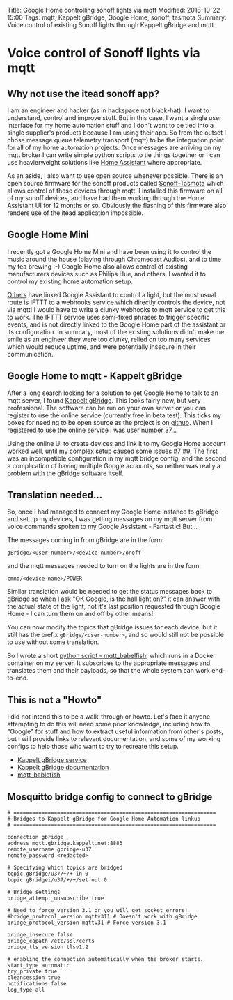 Title: Google Home controlling sonoff lights via mqtt
Modified: 2018-10-22 15:00
Tags: mqtt, Kappelt gBridge, Google Home, sonoff, tasmota
Summary: Voice control of existing Sonoff lights through Kappelt gBridge and mqtt

# Voice control of Sonoff lights via mqtt

## Why not use the itead sonoff app?

I am an engineer and hacker (as in hackspace not black-hat).  I want to understand, control and improve stuff.  But in this case, I want a single user interface for my home automation stuff and I don't want to be tied into a single supplier's products because I am using their app.  So from the outset I chose message queue telemetry transport (mqtt) to be the integration point for all of my home automation projects.  Once messages are arriving on my mqtt broker I can write simple python scripts to tie things together or I can use heavierweight solutions like [Home Assistant](https://www.home-assistant.io/) where appropriate.

As an aside, I also want to use open source whenever possible.  There is an open source firmware for the sonoff products called [Sonoff-Tasmota](https://github.com/arendst/Sonoff-Tasmota) which allows control of these devices through mqtt.  I installed this firmware on all of my sonoff devices, and have had them working through the Home Assistant UI for 12 months or so.  Obviously the flashing of this firmware also renders use of the itead application impossible.

## Google Home Mini

I recently got a Google Home Mini and have been using it to control the music around the house (playing through Chromecast Audios), and to time my tea brewing :-)  Google Home also allows control of existing manufacturers devices such as Philips Hue, and others.  I wanted it to control my existing home automation setup.  

[Others](http://tinkerman.cat/using-google-assistant-control-your-esp8266-devices/) have linked Google Assistant to control a light, but the most usual route is IFTTT to a webhooks service which directly controls the device, not via mqtt!  I would have to write a clunky webhooks to mqtt service to get this to work.  The IFTTT service uses semi-fixed phrases to trigger specific events, and is not directly linked to the Google Home part of the assistant or its configuration.  In summary, most of the existing solutions didn't make me smile as an engineer they were too clunky, relied on too many services which would reduce uptime, and were potentially insecure in their communication.  

## Google Home to mqtt - Kappelt gBridge

After a long search looking for a solution to get Google Home to talk to an mqtt server, I found [Kappelt gBridge](https://gbridge.kappelt.net).  This looks fairly new, but very professional.  The software can be run on your own server or you can register to use the online service (currently free in beta test).  This ticks my boxes for needing to be open source as the project is on [github](https://github.com/kservices/gBridge). When I registered to use the online service I was user number 37...

Using the online UI to create devices and link it to my Google Home account worked well, until my complex setup caused some issues [#7](https://github.com/kservices/gBridge/issues/7) [#9](https://github.com/kservices/gBridge/issues/9).  The first was an incompatible configuration in my mqtt bridge config, and the second a complication of having multiple Google accounts, so neither was really a problem with the gBridge software itself.

## Translation needed...

So, once I had managed to connect my Google Home instance to gBridge and set up my devices, I was getting messages on my mqtt server from voice commands spoken to my Google Assistant - Fantastic!  But...

The messages coming in from gBridge are in the form:

~~~
gBridge/<user-number>/<device-number>/onoff
~~~

and the mqtt messages needed to turn on the lights are in the form:

~~~
cmnd/<device-name>/POWER
~~~

Similar translation would be needed to get the status messages back to gBridge so when I ask "OK Google, is the hall light on?" it can answer with the actual state of the light, not it's last position requested through Google Home - I can turn them on and off by other means!

You can now modify the topics that gBridge issues for each device, but it still has the prefix `gBridge/<user-number>`, and so would still not be possible to use without some translation.

So I wrote a short [python script - mqtt_babelfish](https://github.com/vanceb/mqtt_babelfish/), which runs in a Docker container on my server. It subscribes to the appropriate messages and translates them and their payloads, so that the whole system can work end-to-end.

## This is not a "Howto"

I did not intend this to be a walk-through or howto.  Let's face it anyone attempting to do this will need some prior knowledge, including how to "Google" for stuff and how to extract useful information from other's posts, but I will provide links to relevant documentation, and some of my working configs to help those who want to try to recreate this setup.

* [Kappelt gBridge service](https://gbridge.kappelt.net) 
* [Kappelt gBridge documentation](https://doc.gbridge.kappelt.net/html/index.html)
* [mqtt_bablefish](https://github.com/vanceb/mqtt_babelfish)

## Mosquitto bridge config to connect to gBridge

~~~ 
# =================================================================
# Bridges to Kappelt gBridge for Google Home Automation linkup
# =================================================================

connection gbridge
address mqtt.gbridge.kappelt.net:8883
remote_username gbridge-u37
remote_password <redacted>

# Specifying which topics are bridged
topic gBridge/u37/+/+ in 0
topic gBridgei/u37/+/+/set out 0

# Bridge settings
bridge_attempt_unsubscribe true

# Need to force version 3.1 or you will get socket errors!
#bridge_protocol_version mqttv311 # Doesn't work with gBridge
bridge_protocol_version mqttv31 # Force version 3.1

bridge_insecure false
bridge_capath /etc/ssl/certs
bridge_tls_version tlsv1.2

# enabling the connection automatically when the broker starts.
start_type automatic
try_private true
cleansession true
notifications false
log_type all
~~~